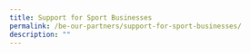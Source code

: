 ```yaml
---
title: Support for Sport Businesses
permalink: /be-our-partners/support-for-sport-businesses/
description: ""
---
```

